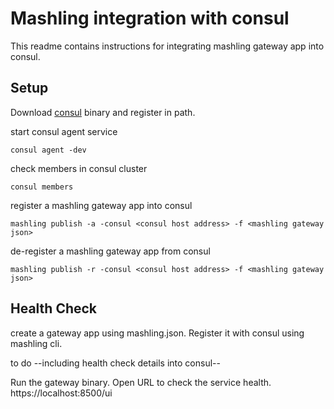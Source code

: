 # Mashling integration with consul

This readme contains instructions for integrating mashling gateway app into consul.

## Setup
Download [consul](https://www.consul.io/downloads.html) binary and register in path.

start consul agent service
```
consul agent -dev
```

check members in consul cluster
```
consul members
```

register a mashling gateway app into consul
```
mashling publish -a -consul <consul host address> -f <mashling gateway json>
```
de-register a mashling gateway app from consul
```
mashling publish -r -consul <consul host address> -f <mashling gateway json>
```

## Health Check
create a gateway app using mashling.json. Register it with consul using mashling cli.

to do --including health check details into consul--

Run the gateway binary. Open URL to check the service health.
https://localhost:8500/ui
